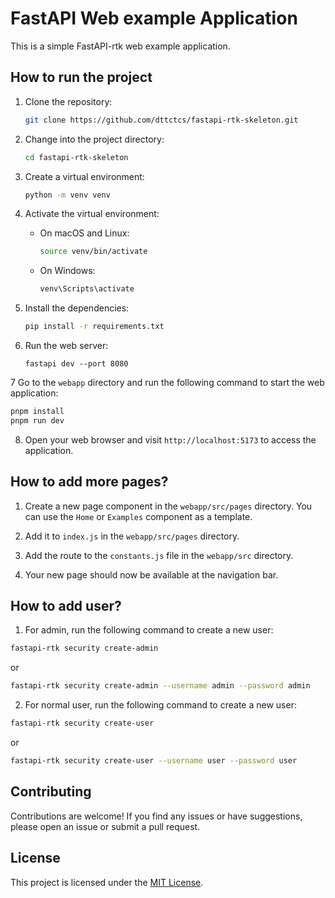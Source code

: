 # FastAPI Web example Application

This is a simple FastAPI-rtk web example application.

## How to run the project

1. Clone the repository:

   ```bash
   git clone https://github.com/dttctcs/fastapi-rtk-skeleton.git
   ```

2. Change into the project directory:

   ```bash
   cd fastapi-rtk-skeleton
   ```

3. Create a virtual environment:

   ```bash
   python -m venv venv
   ```

4. Activate the virtual environment:

   - On macOS and Linux:

     ```bash
     source venv/bin/activate
     ```

   - On Windows:

     ```bash
     venv\Scripts\activate
     ```

5. Install the dependencies:

   ```bash
   pip install -r requirements.txt
   ```

6. Run the web server:
   ```
   fastapi dev --port 8080
   ```

7 Go to the `webapp` directory and run the following command to start the web application:

```bash
pnpm install
pnpm run dev
```

8. Open your web browser and visit `http://localhost:5173` to access the application.

## How to add more pages?

1. Create a new page component in the `webapp/src/pages` directory. You can use the `Home` or `Examples` component as a template.

2. Add it to `index.js` in the `webapp/src/pages` directory.

3. Add the route to the `constants.js` file in the `webapp/src` directory.

4. Your new page should now be available at the navigation bar.

## How to add user?

1. For admin, run the following command to create a new user:

```bash
fastapi-rtk security create-admin
```

or

```bash
fastapi-rtk security create-admin --username admin --password admin
```

2. For normal user, run the following command to create a new user:

```bash
fastapi-rtk security create-user
```

or

```bash
fastapi-rtk security create-user --username user --password user
```

## Contributing

Contributions are welcome! If you find any issues or have suggestions, please open an issue or submit a pull request.

## License

This project is licensed under the [MIT License](LICENSE).
